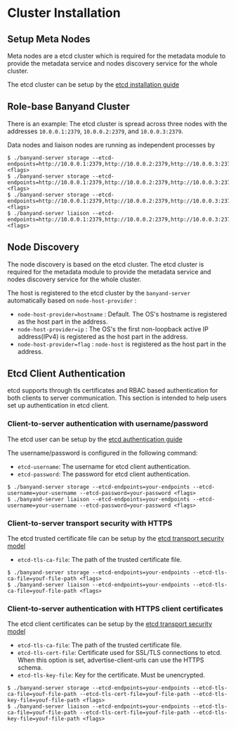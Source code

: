 # Cluster Installation

## Setup Meta Nodes

Meta nodes are a etcd cluster which is required for the metadata module to provide the metadata service and nodes discovery service for the whole cluster.

The etcd cluster can be setup by the [etcd installation guide](https://etcd.io/docs/v3.5/install/)

## Role-base Banyand Cluster

There is an example: The etcd cluster is spread across three nodes with the addresses `10.0.0.1:2379`, `10.0.0.2:2379`, and `10.0.0.3:2379`.

Data nodes and liaison nodes are running as independent processes by

```shell
$ ./banyand-server storage --etcd-endpoints=http://10.0.0.1:2379,http://10.0.0.2:2379,http://10.0.0.3:2379 <flags>
$ ./banyand-server storage --etcd-endpoints=http://10.0.0.1:2379,http://10.0.0.2:2379,http://10.0.0.3:2379 <flags>
$ ./banyand-server storage --etcd-endpoints=http://10.0.0.1:2379,http://10.0.0.2:2379,http://10.0.0.3:2379 <flags>
$ ./banyand-server liaison --etcd-endpoints=http://10.0.0.1:2379,http://10.0.0.2:2379,http://10.0.0.3:2379 <flags>
```

## Node Discovery

The node discovery is based on the etcd cluster. The etcd cluster is required for the metadata module to provide the metadata service and nodes discovery service for the whole cluster.

The host is registered to the etcd cluster by the `banyand-server` automatically based on `node-host-provider` :

- `node-host-provider=hostname` : Default. The OS's hostname is registered as the host part in the address.
- `node-host-provider=ip` : The OS's the first non-loopback active IP address(IPv4) is registered as the host part in the address.
- `node-host-provider=flag` : `node-host` is registered as the host part in the address.

## Etcd Client Authentication

etcd supports through tls certificates and RBAC based authentication for both clients to server communication. This section is intended to help users set up authentication in etcd client.

### Client-to-server authentication with username/password

The etcd user can be setup by the [etcd authentication guide](https://etcd.io/docs/v3.5/op-guide/authentication/)

The username/password is configured in the following command:

- `etcd-username`: The username for etcd client authentication.
- `etcd-password`: The password for etcd client authentication.

```shell
$ ./banyand-server storage --etcd-endpoints=your-endpoints --etcd-username=your-username --etcd-password=your-password <flags>
$ ./banyand-server liaison --etcd-endpoints=your-endpoints --etcd-username=your-username --etcd-password=your-password <flags>
```

### Client-to-server transport security with HTTPS

The etcd trusted certificate file can be setup by the [etcd transport security model](https://etcd.io/docs/v3.5/op-guide/security/#example-1-client-to-server-transport-security-with-https)

- `etcd-tls-ca-file`: The path of the trusted certificate file.

```shell
$ ./banyand-server storage --etcd-endpoints=your-endpoints --etcd-tls-ca-file=youf-file-path <flags>
$ ./banyand-server liaison --etcd-endpoints=your-endpoints --etcd-tls-ca-file=youf-file-path <flags>
```

### Client-to-server authentication with HTTPS client certificates

The etcd client certificates can be setup by the [etcd transport security model](https://etcd.io/docs/v3.5/op-guide/security/#example-2-client-to-server-authentication-with-https-client-certificates)

- `etcd-tls-ca-file`: The path of the trusted certificate file.
- `etcd-tls-cert-file`: Certificate used for SSL/TLS connections to etcd. When this option is set, advertise-client-urls can use the HTTPS schema.
- `etcd-tls-key-file`: Key for the certificate. Must be unencrypted.

```shell
$ ./banyand-server storage --etcd-endpoints=your-endpoints --etcd-tls-ca-file=youf-file-path --etcd-tls-cert-file=youf-file-path --etcd-tls-key-file=youf-file-path <flags>
$ ./banyand-server liaison --etcd-endpoints=your-endpoints --etcd-tls-ca-file=youf-file-path --etcd-tls-cert-file=youf-file-path --etcd-tls-key-file=youf-file-path <flags>
```